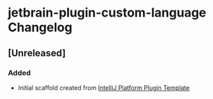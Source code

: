 <!-- Keep a Changelog guide -> https://keepachangelog.com -->

# jetbrain-plugin-custom-language Changelog

## [Unreleased]
### Added
- Initial scaffold created from [IntelliJ Platform Plugin Template](https://github.com/JetBrains/intellij-platform-plugin-template)
